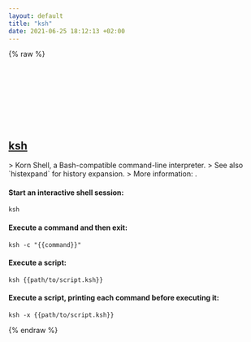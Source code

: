 ```yaml
---
layout: default
title: "ksh"
date: 2021-06-25 18:12:13 +02:00
---
```

{% raw %}
<h2 id="ksh">
  <a href="/en/common/ksh.html">ksh</a> <a href="#ksh"><svg class="icon">
    <use href="/assets/images/unicode_sprite.svg#link" />
  </svg></a>
</h2>
> Korn Shell, a Bash-compatible command-line interpreter.
> See also `histexpand` for history expansion.
> More information: <http://kornshell.com>.

#### Start an interactive shell session:
```shell
ksh
```
#### Execute a command and then exit:
```shell
ksh -c "{{command}}"
```
#### Execute a script:
```shell
ksh {{path/to/script.ksh}}
```
#### Execute a script, printing each command before executing it:
```shell
ksh -x {{path/to/script.ksh}}
```
{% endraw %}